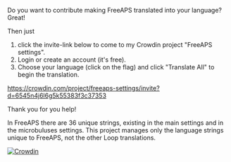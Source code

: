 Do you want to contribute making FreeAPS translated into your language? Great! 

Then just

1. click the invite-link below to come to my Crowdin project "FreeAPS settings".
2. Login or create an account (it's free).
3. Choose your language (click on the flag) and click "Translate All" to begin the translation.

https://crowdin.com/project/freeaps-settings/invite?d=6545n4j6l6g5k55383f3c37353

Thank you for you help!

In FreeAPS there are 36 unique strings, existing in the main settings and in the microbuluses settings. This project manages only the language strings unique to FreeAPS, not the other Loop translations.

[![Crowdin](https://badges.crowdin.net/freeaps-settings/localized.svg)](https://crowdin.com/project/freeaps-settings)
